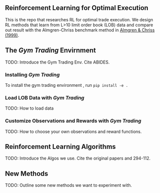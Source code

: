 ## Reinforcement Learning for Optimal Execution 

This is the repo that researches RL for optimal trade execution. We design RL methods that learn from L>10 limit order book (LOB) data and compare out result with the Almgren-Chriss benchmark method in [Almgren & Chriss (1999)](https://www.google.com/url?sa=t&rct=j&q=&esrc=s&source=web&cd=1&cad=rja&uact=8&ved=2ahUKEwi2-LKP-qnmAhW-RBUIHdapB80QFjAAegQIBRAC&url=https%3A%2F%2Fwww.math.nyu.edu%2Ffaculty%2Fchriss%2Foptliq_f.pdf&usg=AOvVaw2zXBvgn3vwTcEv5__jTDy).

## The *Gym Trading* Envirnment 

TODO: Introduce the Gym Trading Env. Cite ABIDES.

### Installing *Gym Trading*

To install the gym trading environment , run `pip install -e .`

### Load LOB Data with *Gym Trading*

TODO: How to load data

### Customize Observations and Rewards with *Gym Trading*

TODO: How to choose your own observations and reward functions. 

## Reinforcement Learning Algorithms 

TODO: Introduce the Algos we use. Cite the original papers and 294-112.

## New Methods

TODO: Outline some new methods we want to experiment with. 

